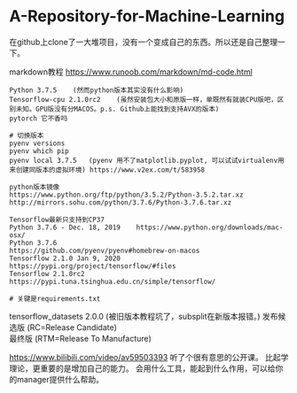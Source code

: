 # A-Repository-for-Machine-Learning

在github上clone了一大堆项目，没有一个变成自己的东西。所以还是自己整理一下。

markdown教程 https://www.runoob.com/markdown/md-code.html
```
Python 3.7.5    (然而python版本其实没有什么影响)
Tensorflow-cpu 2.1.0rc2    (虽然安装包大小和原版一样，单既然有就装CPU版吧，区别未知。GPU版没有分MACOS。p.s. Github上能找到支持AVX的版本)
pytorch 它不香吗

# 切换版本 
pyenv versions
pyenv which pip
pyenv local 3.7.5   (pyenv 用不了matplotlib.pyplot, 可以试试virtualenv用来创建同版本的虚拟环境) https://www.v2ex.com/t/583958

python版本镜像
https://www.python.org/ftp/python/3.5.2/Python-3.5.2.tar.xz
http://mirrors.sohu.com/python/3.7.6/Python-3.7.6.tar.xz

Tensorflow最新只支持到CP37  
Python 3.7.6 - Dec. 18, 2019    https://www.python.org/downloads/mac-osx/
Python 3.7.6                    https://github.com/pyenv/pyenv#homebrew-on-macos
Tensorflow 2.1.0 Jan 9, 2020 https://pypi.org/project/tensorflow/#files
Tensorflow 2.1.0rc2 https://pypi.tuna.tsinghua.edu.cn/simple/tensorflow/

# 关键是requirements.txt

```
tensorflow_datasets 2.0.0 (被旧版本教程坑了，subsplit在新版本报错。)
发布候选版 (RC=Release Candidate)  
最终版 (RTM=Release To Manufacture)

https://www.bilibili.com/video/av59503393
听了个很有意思的公开课。
比起学理论，更重要的是增加自己的能力。
会用什么工具，能起到什么作用，可以给你的manager提供什么帮助。



